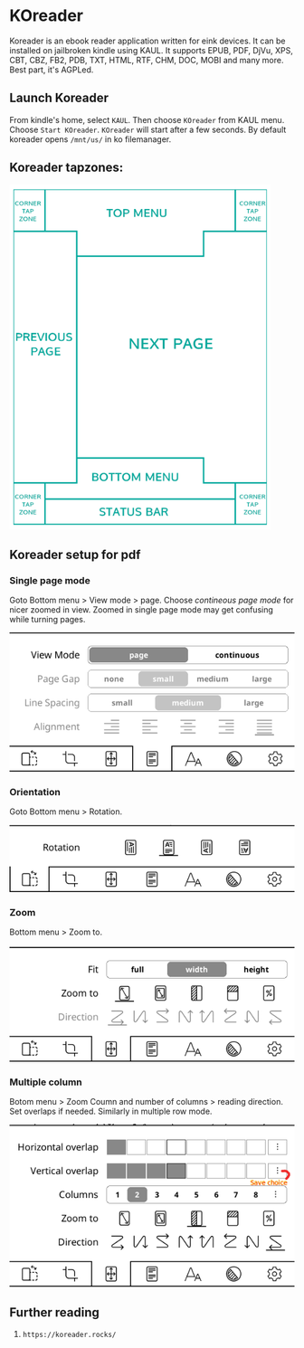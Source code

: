 KOreader
========

Koreader is an ebook reader application written for eink devices. It can 
be installed on jailbroken kindle using KAUL. It supports EPUB, PDF, DjVu, 
XPS, CBT, CBZ, FB2, PDB, TXT, HTML, RTF, CHM, DOC, MOBI and many more. Best 
part, it's AGPLed.

## Launch Koreader

From kindle's home, select `KAUL`. Then choose `KOreader` from KAUL menu.
Choose `Start KOreader`. `KOreader` will start after a few seconds. By default 
koreader opens `/mnt/us/` in ko filemanager.

## Koreader tapzones:

![Koreader tap zones](images/koreader-tapzones-bw.png)

## Koreader setup for pdf

### Single page mode

Goto Bottom menu > View mode > page. Choose *contineous page
		mode* for nicer zoomed in view. Zoomed in single page mode 
		may get confusing while turning pages.

![Koreader page mode](images/koreader-page-mode.png)

### Orientation

Goto Bottom menu > Rotation.

![Koreader orientation](images/koreader-orientation.png)

### Zoom

Bottom menu > Zoom to.

![Koreader zoom](images/koreader-zoom.png)

### Multiple column

Botom menu > Zoom Coumn and number of columns > reading 
		direction. Set overlaps if needed.
		Similarly in multiple row mode.

![Koreader column](images/koreader-column.png)

## Further reading

1. `https://koreader.rocks/`
